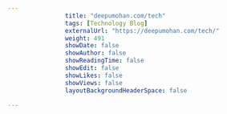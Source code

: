 ---
                title: "deepumohan.com/tech"
                tags: [Technology Blog]
                externalUrl: "https://deepumohan.com/tech/"
                weight: 491
                showDate: false
                showAuthor: false
                showReadingTime: false
                showEdit: false
                showLikes: false
                showViews: false
                layoutBackgroundHeaderSpace: false
                ---
